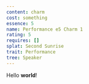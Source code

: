 ```yaml
---
content: charm
cost: something
essence: 5
name: Performance e5 Charm 1
rating: 5
requires: []
splat: Second Sunrise
trait: Performance
tree: Speaker
---
```


Hello **world**!
